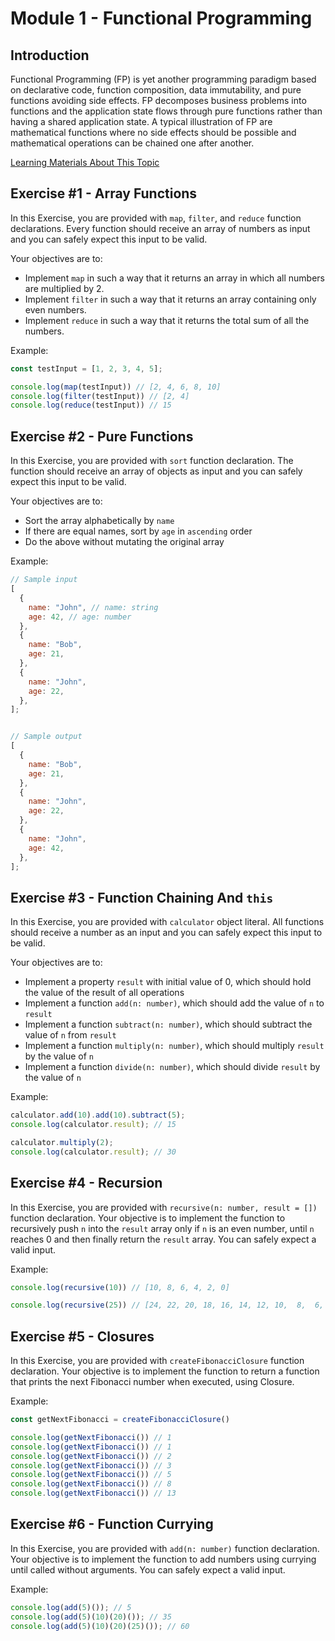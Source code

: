 # Module 1 - Functional Programming

## Introduction

Functional Programming (FP) is yet another programming paradigm based on declarative code, function composition, data immutability, and pure functions avoiding side effects. FP decomposes business problems into functions and the application state flows through pure functions rather than having a shared application state. A typical illustration of FP are mathematical functions where no side effects should be possible and mathematical operations can be chained one after another.

[Learning Materials About This Topic](https://www.notion.so/mkit/Functional-Programming-FP-f4c83a19c7e348d0b299cc09df1b6593)

## Exercise #1 - Array Functions

In this Exercise, you are provided with `map`, `filter`, and `reduce` function declarations. Every function should receive an array of numbers as input and you can safely expect this input to be valid.

Your objectives are to:

- Implement `map` in such a way that it returns an array in which all numbers are multiplied by 2.
- Implement `filter` in such a way that it returns an array containing only even numbers.
- Implement `reduce` in such a way that it returns the total sum of all the numbers.

Example:
```js
const testInput = [1, 2, 3, 4, 5];

console.log(map(testInput)) // [2, 4, 6, 8, 10]
console.log(filter(testInput)) // [2, 4]
console.log(reduce(testInput)) // 15
```

## Exercise #2 - Pure Functions

In this Exercise, you are provided with `sort` function declaration. The function should receive an array of objects as input and you can safely expect this input to be valid.

Your objectives are to:

- Sort the array alphabetically by `name`
- If there are equal names, sort by `age` in `ascending` order
- Do the above without mutating the original array

Example:

```js
// Sample input
[
  {
    name: "John", // name: string
    age: 42, // age: number
  },
  {
    name: "Bob",
    age: 21,
  },
  {
    name: "John",
    age: 22,
  },
];


// Sample output
[
  {
    name: "Bob",
    age: 21,
  },
  {
    name: "John",
    age: 22,
  },
  {
    name: "John",
    age: 42,
  },
];
```

## Exercise #3 - Function Chaining And `this`

In this Exercise, you are provided with `calculator` object literal. All functions should receive a number as an input and you can safely expect this input to be valid.

Your objectives are to:

- Implement a property `result` with initial value of 0, which should hold the value of the result of all operations
- Implement a function `add(n: number)`, which should add the value of `n` to `result`
- Implement a function `subtract(n: number)`, which should subtract the value of `n` from `result`
- Implement a function `multiply(n: number)`, which should multiply `result` by the value of `n`
- Implement a function `divide(n: number)`, which should divide `result` by the value of `n`

Example: 

```javascript
calculator.add(10).add(10).subtract(5);
console.log(calculator.result); // 15

calculator.multiply(2);
console.log(calculator.result); // 30
```

## Exercise #4 - Recursion

In this Exercise, you are provided with `recursive(n: number, result = [])` function declaration. Your objective is to implement the function to recursively push `n` into the `result` array only if `n` is an even number, until `n` reaches 0 and then finally return the `result` array. You can safely expect a valid input.

Example:

```javascript
console.log(recursive(10)) // [10, 8, 6, 4, 2, 0]

console.log(recursive(25)) // [24, 22, 20, 18, 16, 14, 12, 10,  8,  6,  4,  2, 0]
```

## Exercise #5 - Closures

In this Exercise, you are provided with `createFibonacciClosure` function declaration. Your objective is to implement the function to return a function that prints the next Fibonacci number when executed, using Closure.

Example:

```javascript
const getNextFibonacci = createFibonacciClosure()

console.log(getNextFibonacci()) // 1
console.log(getNextFibonacci()) // 1
console.log(getNextFibonacci()) // 2
console.log(getNextFibonacci()) // 3
console.log(getNextFibonacci()) // 5
console.log(getNextFibonacci()) // 8
console.log(getNextFibonacci()) // 13
```

## Exercise #6 - Function Currying

In this Exercise, you are provided with `add(n: number)` function declaration. Your objective is to implement the function to add numbers using currying until called without arguments. You can safely expect a valid input.

Example:

```javascript
console.log(add(5)()); // 5
console.log(add(5)(10)(20)()); // 35
console.log(add(5)(10)(20)(25)()); // 60
```